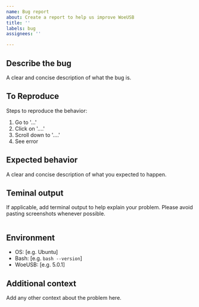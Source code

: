 ```yaml
---
name: Bug report
about: Create a report to help us improve WoeUSB
title: ''
labels: bug
assignees: ''

---
```


## Describe the bug ##

A clear and concise description of what the bug is.

## To Reproduce ##

Steps to reproduce the behavior:

1. Go to '...'
2. Click on '....'
3. Scroll down to '....'
4. See error

## Expected behavior ##

A clear and concise description of what you expected to happen.

## Teminal output ##

If applicable, add terminal output to help explain your problem.  Please avoid pasting screenshots whenever possible.

```your-woeusb-output-here:

```

## Environment ##

 - OS: [e.g. Ubuntu]
 - Bash: [e.g. `bash --version`]
 - WoeUSB: [e.g. 5.0.1]

## Additional context ##
Add any other context about the problem here.
